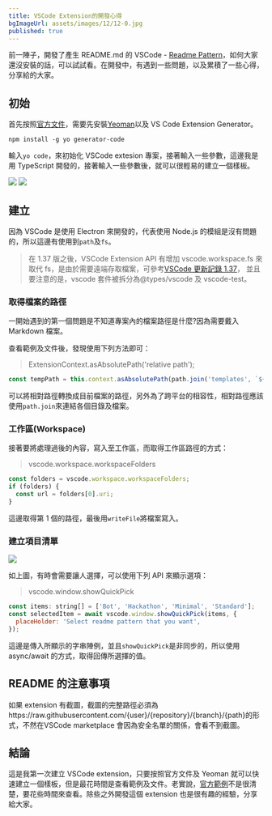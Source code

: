 ```yaml
---
title: VSCode Extension的開發心得
bgImageUrl: assets/images/12/12-0.jpg
published: true
---
```


前一陣子，開發了產生 README.md 的 VSCode - [Readme Pattern](https://marketplace.visualstudio.com/items?itemName=thomascsd.vscode-readme-pattern)，如何大家還沒安裝的話，可以試試看。在開發中，有遇到一些問題，以及累積了一些心得，分享給的大家。

## 初始

首先按照[官方文件](https://code.visualstudio.com/api/get-started/your-first-extension)，需要先安裝[Yeoman](https://yeoman.io/)以及 VS Code Extension Generator。

```
npm install -g yo generator-code
```

輸入`yo code`，來初始化 VSCode extesion 專案，接著輸入一些參數，這邊我是用 TypeScript 開發的，接著輸入一些參數後，就可以很輕易的建立一個樣板。

<img class="img-responsive" src="assets/images/12/12-1.png">

<img class="img-responsive" src="assets/images/12/12-2.png">

## 建立

因為 VSCode 是使用 Electron 來開發的，代表使用 Node.js 的模組是沒有問題的，所以這邊有使用到`path`及`fs`。

> 在 1.37 版之後，VSCode Extension API 有增加 vscode.workspace.fs 來取代 fs，是由於需要遠端存取檔案，可參考[VSCode 更新記錄 1.37](https://code.visualstudio.com/updates/v1_37#_extension-authoring)， 並且要注意的是，vscode 套件被拆分為@types/vscode 及 vscode-test。

### 取得檔案的路徑

一開始遇到的第一個問題是不知道專案內的檔案路徑是什麼?因為需要戴入 Markdown 檔案。

查看範例及文件後，發現使用下列方法即可：

> ExtensionContext.asAbsolutePath('relative path');

```javascript
const tempPath = this.context.asAbsolutePath(path.join('templates', `${selectedItem}.md`));
```

可以將相對路徑轉換成目前檔案的路徑，另外為了跨平台的相容性，相對路徑應該使用`path.join`來連結各個目錄及檔案。

### 工作區(Workspace)

接著要將處理過後的內容，寫入至工作區，而取得工作區路徑的方式：

> vscode.workspace.workspaceFolders

```javascript
const folders = vscode.workspace.workspaceFolders;
if (folders) {
  const url = folders[0].uri;
}
```

這邊取得第 1 個的路徑，最後用`writeFile`將檔案寫入。

### 建立項目清單

<img class="img-responsive" src="assets/images/12/12-3.png">

如上圖，有時會需要讓人選擇，可以使用下列 API 來顯示選項：

> vscode.window.showQuickPick

```javascript
const items: string[] = ['Bot', 'Hackathon', 'Minimal', 'Standard'];
const selectedItem = await vscode.window.showQuickPick(items, {
  placeHolder: 'Select readme pattern that you want',
});
```

這邊是傳入所顯示的字串陣例，並且`showQuickPick`是非同步的，所以使用 async/await 的方式，取得回傳所選擇的值。

## README 的注意事項

如果 extension 有截圖，截圖的完整路徑必須為https://raw.githubusercontent.com/{user}/{repository}/{branch}/{path}的形式，不然在VSCode marketplace 會因為安全名單的關係，會看不到截圖。

## 結論

這是我第一次建立 VSCode extension，只要按照官方文件及 Yeoman 就可以快速建立一個樣板，但是最花時間是查看範例及文件。老實說，[官方範例](https://github.com/microsoft/vscode-extension-samples)不是很清楚，要花些時間來查看。除些之外開發這個 extension 也是很有趣的經驗，分享給大家。

